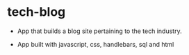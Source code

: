 # tech-blog

- App that builds a blog site pertaining to the tech industry.

- App built with javascript, css, handlebars, sql and html
